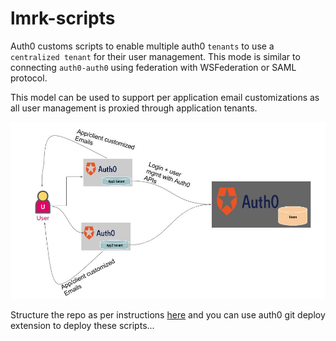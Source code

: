 # lmrk-scripts

Auth0 customs scripts to enable multiple auth0 `tenants` to use a `centralized tenant` for their user management. This mode is similar to connecting `auth0-auth0` using federation with WSFederation or SAML protocol.

This model can be used to support per application email customizations as all user management is proxied through  application tenants. 

![Solution](./auth0-auth0-emails.jpg)

Structure the repo as per instructions [here](https://auth0.com/docs/extensions/github-deploy#deployment) and you can use auth0 git deploy extension to deploy these scripts... 
